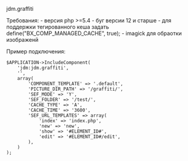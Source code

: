 jdm.graffiti

Требования:
    - версия php >=5.4
    - буг версии 12 и старше
    - для поддержки тегированного кеша задать define("BX_COMP_MANAGED_CACHE", true);
    - imagick для обраотки изображенй

Пример подключения:

    $APPLICATION->IncludeComponent(
        'jdm:jdm.graffiti',
        '',
        array(
            'COMPONENT_TEMPLATE' => '.default',
            'PICTURE_DIR_PATH' => '/graffiti/',
            'SEF_MODE' => 'Y',
            'SEF_FOLDER' => '/test/',
            'CACHE_TYPE' => 'A',
            'CACHE_TIME' => '3600',
            'SEF_URL_TEMPLATES' => array(
                'index' => 'index.php',
                'new' => 'new',
                'show' => '#ELEMENT_ID#',
                'edit' => '#ELEMENT_ID#/edit',
            ),
        )
    );

